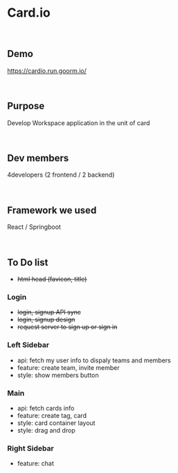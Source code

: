 # Card.io

<br />

## Demo

https://cardio.run.goorm.io/

<br />

## Purpose

Develop Workspace application in the unit of card

<br />

## Dev members

4developers (2 frontend / 2 backend)

<br />

## Framework we used

React / Springboot

<br />

## To Do list

- ~~html head (favicon, title)~~

### Login

- ~~login, signup API sync~~
- ~~login, signup design~~
- ~~request server to sign up or sign in~~

### Left Sidebar

- api: fetch my user info to dispaly teams and members
- feature: create team, invite member
- style: show members button

### Main

- api: fetch cards info
- feature: create tag, card
- style: card container layout
- style: drag and drop

### Right Sidebar

- feature: chat
